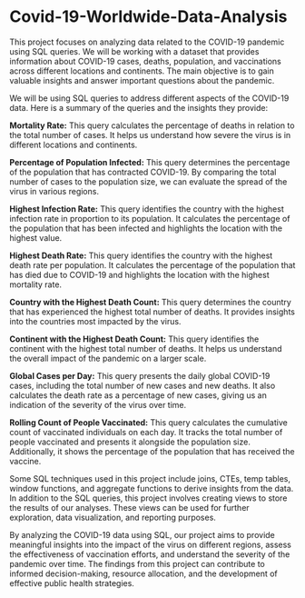 # Covid-19-Worldwide-Data-Analysis

This project focuses on analyzing data related to the COVID-19 pandemic using SQL queries. We will be working with a dataset that provides information about COVID-19 cases, deaths, population, and vaccinations across different locations and continents. The main objective is to gain valuable insights and answer important questions about the pandemic.

We will be using SQL queries to address different aspects of the COVID-19 data. Here is a summary of the queries and the insights they provide:

**Mortality Rate:** This query calculates the percentage of deaths in relation to the total number of cases. It helps us understand how severe the virus is in different locations and continents.

**Percentage of Population Infected:** This query determines the percentage of the population that has contracted COVID-19. By comparing the total number of cases to the population size, we can evaluate the spread of the virus in various regions.

**Highest Infection Rate:** This query identifies the country with the highest infection rate in proportion to its population. It calculates the percentage of the population that has been infected and highlights the location with the highest value.

**Highest Death Rate:** This query identifies the country with the highest death rate per population. It calculates the percentage of the population that has died due to COVID-19 and highlights the location with the highest mortality rate.

**Country with the Highest Death Count:** This query determines the country that has experienced the highest total number of deaths. It provides insights into the countries most impacted by the virus.

**Continent with the Highest Death Count:** This query identifies the continent with the highest total number of deaths. It helps us understand the overall impact of the pandemic on a larger scale.

**Global Cases per Day:** This query presents the daily global COVID-19 cases, including the total number of new cases and new deaths. It also calculates the death rate as a percentage of new cases, giving us an indication of the severity of the virus over time.

**Rolling Count of People Vaccinated:** This query calculates the cumulative count of vaccinated individuals on each day. It tracks the total number of people vaccinated and presents it alongside the population size. Additionally, it shows the percentage of the population that has received the vaccine.

Some SQL techniques used in this project include joins, CTEs, temp tables, window functions, and aggregate functions to derive insights from the data. In addition to the SQL queries, this project involves creating views to store the results of our analyses. These views can be used for further exploration, data visualization, and reporting purposes.

By analyzing the COVID-19 data using SQL, our project aims to provide meaningful insights into the impact of the virus on different regions, assess the effectiveness of vaccination efforts, and understand the severity of the pandemic over time. The findings from this project can contribute to informed decision-making, resource allocation, and the development of effective public health strategies.
